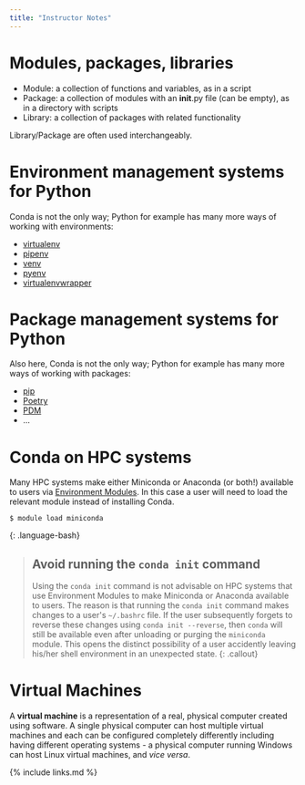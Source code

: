 ```yaml
---
title: "Instructor Notes"
---
```


# Modules, packages, libraries

* Module: a collection of functions and variables, as in a script
* Package: a collection of modules with an __init__.py file (can be empty), as in a directory with scripts
* Library: a collection of packages with related functionality

Library/Package are often used interchangeably.

# Environment management systems for Python

Conda is not the only way; Python for example has many more ways of working with environments:
* [virtualenv](https://virtualenv.pypa.io/en/latest/)
* [pipenv](https://pipenv.pypa.io/en/latest/)
* [venv](https://docs.python.org/3/library/venv.html)
* [pyenv](https://github.com/pyenv/pyenv)
* [virtualenvwrapper](https://virtualenvwrapper.readthedocs.io/en/latest/)

# Package management systems for Python
Also here, Conda is not the only way; Python for example has many more ways of working with packages:
* [pip](https://pip.pypa.io/en/stable/)
* [Poetry](https://python-poetry.org/)
* [PDM](https://pdm.fming.dev/latest/)
* ...

# Conda on HPC systems

Many HPC systems make either Miniconda or Anaconda (or both!) available to users via 
[Environment Modules](http://modules.sourceforge.net/). In this case a user will need to load the 
relevant module instead of installing Conda.

~~~
$ module load miniconda
~~~
{: .language-bash}

> ## Avoid running the `conda init` command
> 
> Using the `conda init` command is not advisable on HPC systems that use Environment Modules 
> to make Miniconda or Anaconda available to users.  The reason is that running the `conda init` 
> command makes changes to a user's `~/.bashrc` file. If the user subsequently forgets to reverse 
> these changes using `conda init --reverse`, then `conda` will still be available even after 
> unloading or purging the `miniconda` module.  This opens the distinct possibility of a user 
> accidently leaving his/her shell environment in an unexpected state.
{: .callout}

# Virtual Machines

A **virtual machine** is a representation of a real, physical computer created using software. A single
physical computer can host multiple virtual machines and each can be configured completely differently
including having different operating systems - a physical computer running Windows can host Linux
virtual machines, and *vice versa*.

{% include links.md %}
